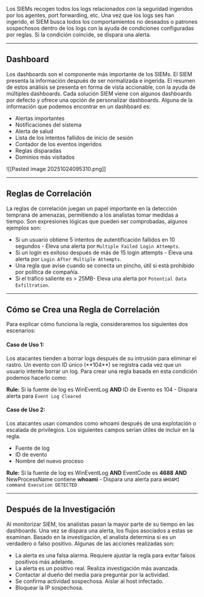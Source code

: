 Los SIEMs recogen todos los logs relacionados con la seguridad ingeridos por los agentes, port forwarding, etc. Una vez que los logs ses han ingerido, el SIEM busca todos los comportamientos no deseados o patrones sospechosos dentro de los logs con la ayuda de condiciones configuradas por reglas. Si la condición coincide, se dispara una alerta.

-------------------------
<h2>Dashboard</h2>
Los dashboards son el componente más importante de los SIEMs. El SIEM presenta la información después de ser normalizada e ingerida. El resumen de estos análisis se presenta en forma de vista accionable, con la ayuda de múltiples dashboards. Cada solución SIEM viene con algunos dashboards por defecto y ofrece una opción de personalizar dashboards. Alguna de la información que podemos encontrar en un dashboard es:

- Alertas importantes
- Notificaciones del sistema
- Alerta de salud
- Lista de los intentos fallidos de inicio de sesión
- Contador de los eventos ingeridos
- Reglas disparadas
- Dominios más visitados

![[Pasted image 20251024095310.png]]

----------------------------
<h2>Reglas de Correlación</h2>
La reglas de correlación juegan un papel importante en la detección temprana de amenazas, permitiendo a los analistas tomar medidas a tiempo. Son expresiones lógicas que pueden ser comprobadas, algunos ejemplos son:

- Si un usuario obtiene 5 intentos de autentificación fallidos en 10 segundos - Eleva una alerta por `Multiple Failed Login Attempts`.
- Si un login es exitoso después de más de 15 login attempts - Eleva una alerta por `Login After Multiple Attempts`.
- Una regla que avise cuando se conecta un pincho, útil si está prohibido por política de compañía.
- Si el tráfico saliente es > 25MB- Eleva una alerta por `Potential Data Exfiltration`.

---------------------------
<h2>Cómo se Crea una Regla de Correlación</h2>
Para explicar cómo funciona la regla, consideraremos los siguientes dos escenarios:

<h4>Caso de Uso 1:</h4>
Los atacantes tienden a borrar logs después de su intrusión para eliminar el rastro. Un evento con ID único (**104**) se registra cada vez que un usuario intente borrar un log. Para crear una regla basada en esta condición podemos hacerlo como:

**Rule:** Si la fuente de log es WinEventLog **AND** ID de Evento es 104 - Dispara alerta para `Event Log Cleared`

<h4>Caso de Uso 2:</h4>
Los atacantes usan comandos como whoami después de una explotación o escalada de privilegios. Los siguientes campos serían útiles de incluir en la regla.

- Fuente de log
- ID de evento
- Nombre del nuevo proceso

**Rule:** Si la fuente de log es WinEventLog **AND** EventCode es **4688** **AND** NewProcessName contiene **whoami** - Dispara una alerta para `WHOAMI command Execution DETECTED`

------------------------------
<h2>Después de la Investigación</h2>
Al monitorizar SIEM, los analistas pasan la mayor parte de su tiempo en las dashboards. Una vez se dispara una alerta, los flujos asociados a estas se examinan. Basado en la investigación, el analista determina si es un verdadero o falso positivo. Algunas de las acciones realizadas son:

- La alerta es una falsa alarma. Requiere ajustar la regla para evitar falsos positivos más adelante.
- La alerta es un positivo real. Realiza investigación más avanzada.
- Contactar al dueño del media para preguntar por la actividad.
- Se confirma actividad sospechosa. Aislar al host infectado.
- Bloquear la IP sospechosa.

